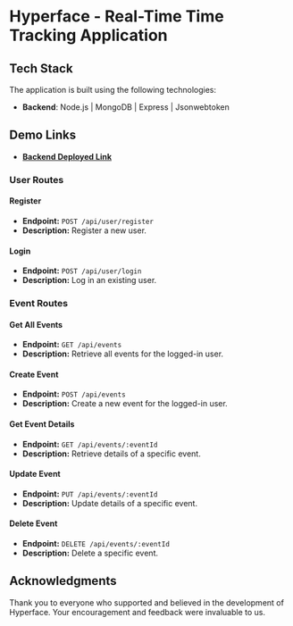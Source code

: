 # Hyperface - Real-Time Time Tracking Application

## Tech Stack

The application is built using the following technologies:
- **Backend**: Node.js | MongoDB | Express | Jsonwebtoken


## Demo Links

- [**Backend Deployed Link**](https://hyperface-qsmv.onrender.com)



### User Routes

#### Register

- **Endpoint:** `POST /api/user/register`
- **Description:** Register a new user.

#### Login

- **Endpoint:** `POST /api/user/login`
- **Description:** Log in an existing user.

### Event Routes

#### Get All Events

- **Endpoint:** `GET /api/events`
- **Description:** Retrieve all events for the logged-in user.

#### Create Event

- **Endpoint:** `POST /api/events`
- **Description:** Create a new event for the logged-in user.

#### Get Event Details

- **Endpoint:** `GET /api/events/:eventId`
- **Description:** Retrieve details of a specific event.

#### Update Event

- **Endpoint:** `PUT /api/events/:eventId`
- **Description:** Update details of a specific event.

#### Delete Event

- **Endpoint:** `DELETE /api/events/:eventId`
- **Description:** Delete a specific event.



## Acknowledgments


Thank you to everyone who supported and believed in the development of Hyperface. Your encouragement and feedback were invaluable to us.
